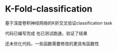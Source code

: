 # K-Fold-classification
基于深度卷积神经网络的K折交叉验证classification task

代码已编写完成
也已测试跑通，验证了结果

还未优化代码，一些函数需要修改的更具有函数性

